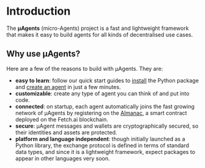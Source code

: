 
# Introduction
The **μAgents** (micro-Agents) project is a fast and lightweight framework that makes it easy to build agents for all kinds of decentralised use cases.

## Why use μAgents?

Here are a few of the reasons to build with μAgents. They are:

- **easy to learn**: follow our quick start guides to [install](installation.md) the Python package and [create an agent](run-agent.md) in just a few minutes.
- **customizable**: create any type of agent you can think of and put into code.
- **connected**: on startup, each agent automatically joins the fast growing network of μAgents by registering on the [Almanac](almanac-overview.md), a smart contract deployed on the Fetch.ai blockchain.
- **secure**: μAgent messages and wallets are cryptographically secured, so their identities and assets are protected.
- **platform and language independent**: though initially launched as a Python library, the exchange protocol is defined in terms of standard data types, and since it is a lightweight framework, expect packages to appear in other languages very soon.


